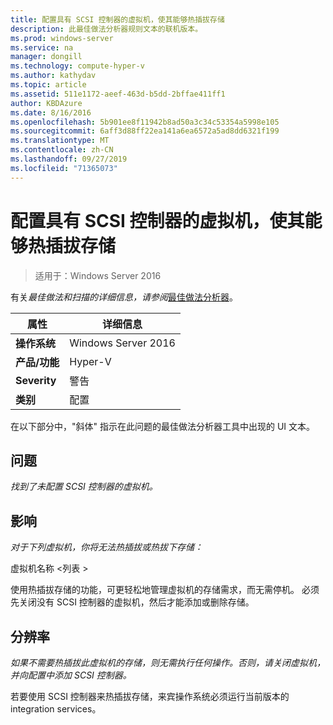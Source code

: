 ```yaml
---
title: 配置具有 SCSI 控制器的虚拟机，使其能够热插拔存储
description: 此最佳做法分析器规则文本的联机版本。
ms.prod: windows-server
ms.service: na
manager: dongill
ms.technology: compute-hyper-v
ms.author: kathydav
ms.topic: article
ms.assetid: 511e1172-aeef-463d-b5dd-2bffae411ff1
author: KBDAzure
ms.date: 8/16/2016
ms.openlocfilehash: 5b901ee8f11942b8ad50a3c34c53354a5998e105
ms.sourcegitcommit: 6aff3d88ff22ea141a6ea6572a5ad8dd6321f199
ms.translationtype: MT
ms.contentlocale: zh-CN
ms.lasthandoff: 09/27/2019
ms.locfileid: "71365073"
---
```

# <a name="configure-a-virtual-machine-with-a-scsi-controller-to-be-able-to-hot-plug-and-hot-unplug-storage"></a>配置具有 SCSI 控制器的虚拟机，使其能够热插拔存储

>适用于：Windows Server 2016


  
有关*最佳做法和扫描的详细信息，请参阅*[最佳做法分析器](https://go.microsoft.com/fwlink/?LinkId=122786)。  
  
|属性|详细信息|  
|-|-|  
|**操作系统**|Windows Server 2016|  
|**产品/功能**|Hyper-V|  
|**Severity**|警告|  
|**类别**|配置|  
  
在以下部分中，"斜体" 指示在此问题的最佳做法分析器工具中出现的 UI 文本。  
  
## <a name="issue"></a>问题  
  
*找到了未配置 SCSI 控制器的虚拟机。*  
  
## <a name="impact"></a>影响  
  
*对于下列虚拟机，你将无法热插拔或热拔下存储：*  
  
虚拟机名称 \<列表 >  
  
使用热插拔存储的功能，可更轻松地管理虚拟机的存储需求，而无需停机。 必须先关闭没有 SCSI 控制器的虚拟机，然后才能添加或删除存储。  
  
## <a name="resolution"></a>分辨率  
  
*如果不需要热插拔此虚拟机的存储，则无需执行任何操作。否则，请关闭虚拟机，并向配置中添加 SCSI 控制器。*  
  
若要使用 SCSI 控制器来热插拔存储，来宾操作系统必须运行当前版本的 integration services。  
  


